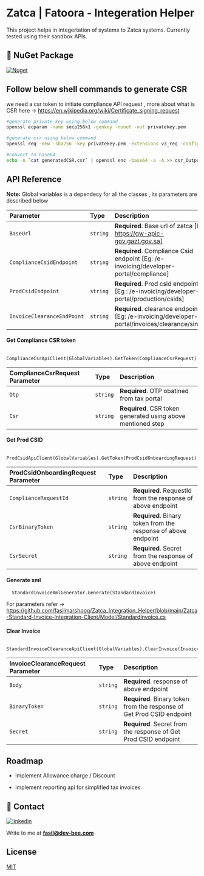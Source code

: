 
# Zatca | Fatoora - Integeration Helper

This project helps in integertation of systems to Zatca systems.
Currently tested using their sandbox APIs.

## 🔗 NuGet Package
[![Nuget](https://img.shields.io/nuget/dt/Bee.ZatcaHelper?color=Blue&label=Nuget&logo=Nuget&style=flat-square)](https://www.nuget.org/packages/Bee.ZatcaHelper/)


## Follow below shell commands to generate CSR 

we need a csr token to initiate compliance API request , more about what is CSR here -> https://en.wikipedia.org/wiki/Certificate_signing_request

```bash
#generate private key using below command
openssl ecparam -name secp256k1 -genkey -noout -out privatekey.pem

#generate csr using below command
openssl req -new -sha256 -key privatekey.pem -extensions v3_req -config cert.cnf -out generatedCSR.csr

#convert to base64
echo -n `cat generatedCSR.csr` | openssl enc -base64 -a -A >> csr_Output.txt
```
    
## API Reference

**Note:** Global variables is a dependecy for all the classes , its parameters are described below

| Parameter | Type     | Description                       |
| :-------- | :------- | :-------------------------------- |
| `BaseUrl`      | `string` | **Required**. Base url of zatca [Eg: https://gw-apic-gov.gazt.gov.sa] |
| `ComplianceCsidEndpoint`      | `string` | **Required**. Compliance Csid endpoint [Eg: /e-invoicing/developer-portal/compliance] |
| `ProdCsidEndpoint`      | `string` | **Required**. Prod csid endpoint [Eg : /e-invoicing/developer-portal/production/csids] |
| `InvoiceClearanceEndPoint`      | `string` | **Required**. clearance endpoint [Eg: /e-invoicing/developer-portal/invoices/clearance/single] |

#### Get Compliance CSR token

```http
 ComplianceCsrApiClient(GlobalVariables).GetToken(ComplianceCsrRequest)
```

| ComplianceCsrRequest Parameter | Type     | Description                |
| :-------- | :------- | :------------------------- |
| `Otp` | `string` | **Required**. OTP obatined from tax portal |
| `Csr` | `string` | **Required**. CSR token generated using above mentioned step  |

#### Get Prod CSID

```http
  ProdCsidApiClient(GlobalVariables).GetToken(ProdCsidOnboardingRequest)
```

| ProdCsidOnboardingRequest Parameter | Type     | Description                       |
| :-------- | :------- | :-------------------------------- |
| `ComplianceRequestId`      | `string` | **Required**. RequestId from the response of above endpoint |
| `CsrBinaryToken`      | `string` | **Required**. Binary token from the response of above endpoint |
| `CsrSecret`      | `string` | **Required**. Secret from the response of above endpoint |

#### Generate xml

```http
  StandardInvoiceXmlGenerator.Generate(StandardInvoice)
```

For parameters refer ->  https://github.com/fasilmarshooq/Zatca_Integration_Helper/blob/main/Zatca-Standard-Invoice-Integration-Client/Model/StandardInvoice.cs

#### Clear Invoice

```http
  StandardInvoiceClearanceApiClient(GlobalVariables).ClearInvoice(InvoiceClearanceRequest)
```

| InvoiceClearanceRequest Parameter | Type     | Description                       |
| :-------- | :------- | :-------------------------------- |
| `Body`      | `string` | **Required**. response of above endpoint |
| `BinaryToken`      | `string` | **Required**. Binary token from the response of Get Prod CSID endpoint |
| `Secret`      | `string` | **Required**. Secret from the response of Get Prod CSID endpoint |



## Roadmap

- implement Allowance charge / Discount 

- implement reporting api for simplified tax invoices



## 🔗 Contact
[![linkedin](https://img.shields.io/badge/linkedin-0A66C2?style=for-the-badge&logo=linkedin&logoColor=white)](https://www.linkedin.com/in/fasilmarshooq)

Write to me at **fasil@dev-bee.com**

## License

[MIT](https://choosealicense.com/licenses/mit/)

